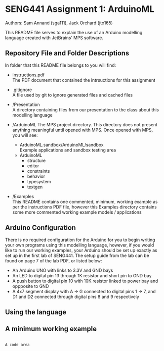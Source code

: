 # SENG441 Assignment 1: ArduinoML

Authors: Sam Annand (sga111), Jack Orchard (jto165)  

This README file serves to explain the use of an Arduino modelling language created with JetBrains' MPS software.

## Repository File and Folder Descriptions

In folder that this README file belongs to you will find:  
- instructions.pdf  
The PDF document that contained the intrsuctions for this assignment
- .gitignore  
A file used by git to ignore generated files and cached files
- /Presentation  
A directory containing files from our presentation to the class about this modelling language
- /ArduinoML
The MPS project directory. This directory does not present anything meaningful until opened with MPS. Once opened with MPS, you will see:  
    - ArduinoML.sandbox/ArduinoML/sandbox  
    Example applications and sandbox testing area
    - ArduinoML
        - structure
        - editor
        - constraints
        - behavior
        - typesystem
        - textgen

- /Examples  
This README contains one commented, minimum, working example as per the instructions PDF file, however this Examples directory contains some more commented working example models / applications

## Arduino Configuration

There is no required configuration for the Arduino for you to begin writing your own programs using this modelling language, however, if you would like to run our working examples, your Arduino should be set up exactly as set up in the first lab of SENG441. The setup guide from the lab can be found on page 7 of the lab PDF, or listed below: 
- An Arduino UNO with links to 3.3V and GND bays
- An LED to digital pin 13 through 1K resistor and short pin to GND bay
- A push button to digital pin 10 with 10K resistor linked to power bay and oppposite to GND
- A 4x7 segment display with A -> G connected to digital pins 1 -> 7, and D1 and D2 connected through digital pins 8 and 9 respectively  

## Using the language



## A minimum working example


```

A code area

```